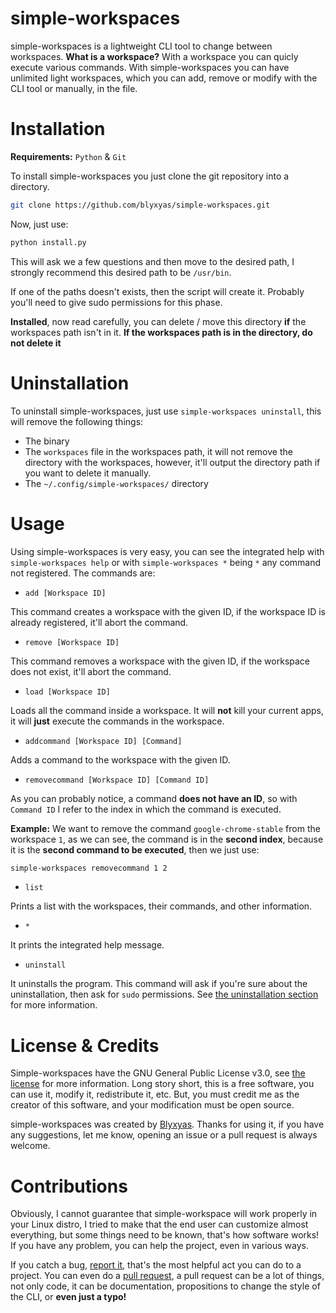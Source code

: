 # simple-workspaces

simple-workspaces is a lightweight CLI tool to change between workspaces. **What is a workspace?** With a workspace you can quicly execute various commands. With simple-workspaces you can have unlimited light workspaces, which you can add, remove or modify with the CLI tool or manually, in the file.

# Installation

**Requirements:** `Python` & `Git`

To install simple-workspaces you just clone the git repository into a directory.

```bash
git clone https://github.com/blyxyas/simple-workspaces.git
```

Now, just use:

```bash
python install.py
```

This will ask we a few questions and then move to the desired path, I strongly recommend this desired path to be `/usr/bin`.

If one of the paths doesn't exists, then the script will create it. Probably you'll need to give sudo permissions for this phase.

**Installed**, now read carefully, you can delete / move this directory **if** the workspaces path isn't in it. **If the workspaces path is in the directory, do not delete it**

# Uninstallation

To uninstall simple-workspaces, just use `simple-workspaces uninstall`, this will remove the following things:

* The binary
* The `workspaces` file in the workspaces path, it will not remove the directory with the workspaces, however, it'll output the directory path if you want to delete it manually.
* The `~/.config/simple-workspaces/` directory

# Usage

Using simple-workspaces is very easy, you can see the integrated help with `simple-workspaces help` or with `simple-workspaces *` being `*` any command not registered. The commands are:

* `add [Workspace ID]`

This command creates a workspace with the given ID, if the workspace ID is already registered, it'll abort the command.

* `remove [Workspace ID]`

This command removes a workspace with the given ID, if the workspace does not exist, it'll abort the command.

* `load [Workspace ID]`

Loads all the command inside a workspace. It will **not** kill your current apps, it will **just** execute the commands in the workspace.

* `addcommand [Workspace ID] [Command]`

Adds a command to the workspace with the given ID.

* `removecommand [Workspace ID] [Command ID]`

As you can probably notice, a command **does not have an ID**, so with `Command ID` I refer to the index in which the command is executed.

**Example:**
We want to remove the command `google-chrome-stable` from the workspace `1`, as we can see, the command is in the **second index**, because it is the **second command to be executed**, then we just use:

```bash
simple-workspaces removecommand 1 2
```

* `list`

Prints a list with the workspaces, their commands, and other information.

* `*`

It prints the integrated help message.

* `uninstall`

It uninstalls the program. This command will ask if you're sure about the uninstallation, then ask for `sudo` permissions. See [the uninstallation section](#uninstallation) for more information.

# License & Credits

Simple-workspaces have the GNU General Public License v3.0, see [the license](https://github.com/blyxyas/simple-workspaces/blob/master/LICENSE) for more information. Long story short, this is a free software, you can use it, modify it, redistribute it, etc. But, you must credit me as the creator of this software, and your modification must be open source.

simple-workspaces was created by [Blyxyas](https://github.com/blyxyas). Thanks for using it, if you have any suggestions, let me know, opening an issue or a pull request is always welcome.

# Contributions

Obviously, I cannot guarantee that simple-workspace will work properly in your Linux distro, I tried to make that the end user can customize almost everything, but some things need to be known, that's how software works! If you have any problem, you can help the project, even in various ways.

If you catch a bug, [report it](https://github.com/Blyxyas/simple-workspaces/issues), that's the most helpful act you can do to a project. You can even do a [pull request](https://github.com/Blyxyas/simple-workspaces/pulls), a pull request can be a lot of things, not only code, it can be documentation, propositions to change the style of the CLI, or **even just a typo!**
